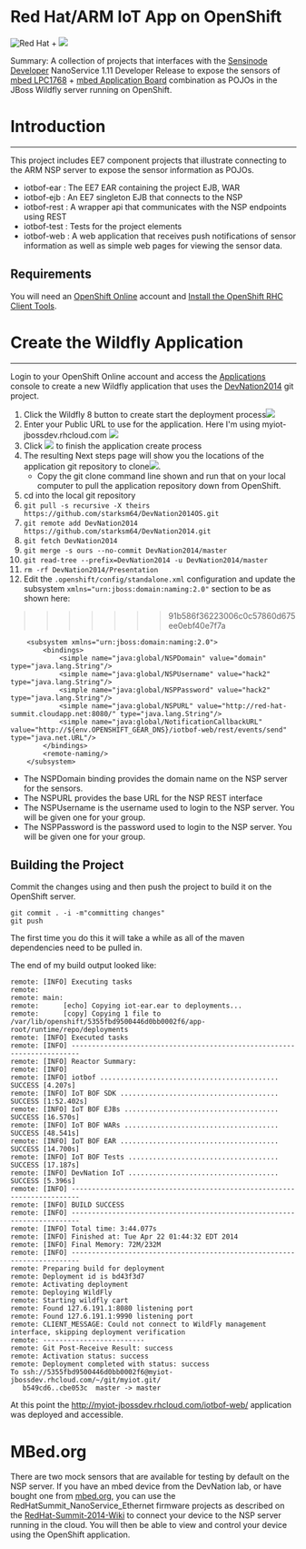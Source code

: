 # Red Hat/ARM IoT App on OpenShift
![Red Hat](https://raw.githubusercontent.com/starksm64/DevNation2014/master/images/redhat-logo.png) + ![](https://raw.githubusercontent.com/starksm64/DevNation2014/master/images/arm_mbed.jpg)

Summary: A collection of projects that interfaces with the
[Sensinode Developer](https://silver.arm.com/browse/SEN00) NanoService 1.11 Developer
Release to expose the sensors of [mbed LPC1768](https://mbed.org/platforms/mbed-LPC1768/) +
[mbed Application Board](https://mbed.org/components/mbed-Application-Board/) combination as POJOs in the JBoss Wildfly server running on OpenShift.

# Introduction
---------------------

This project includes EE7 component projects that illustrate connecting to the ARM NSP server to expose the sensor information as POJOs.

* iotbof-ear : The EE7 EAR containing the project EJB, WAR
* iotbof-ejb : An EE7 singleton EJB that connects to the NSP
* iotbof-rest : A wrapper api that communicates with the NSP endpoints using REST
* iotbof-test : Tests for the project elements
* iotbof-web : A web application that receives push notifications of sensor information
as well as simple web pages for viewing the sensor data.

## Requirements
You will need an [OpenShift Online](https://www.openshift.com/app/account/new) account and [Install the OpenShift RHC Client Tools](https://www.openshift.com/developers/rhc-client-tools-install).


# Create the Wildfly Application
-------------------
Login to your OpenShift Online account and access the [Applications](https://openshift.redhat.com/app/console/applications) console to create a new Wildfly application that uses the [DevNation2014](https://github.com/starksm64/DevNation2014) git project.

1. Click the Wildfly 8 button to create start the deployment process![](images/WildflyBtnOS.png)
2. Enter your Public URL to use for the application. Here I'm using myiot-jbossdev.rhcloud.com ![](images/WildflyConfigureOS.png)
3. Click ![](images/CreateBtnOS.png) to finish the application create process
4. The resulting Next steps page will show you the locations of the application git repository to clone![](images/NextStepsOS.png).
    * Copy the git clone command line shown and run that on your local computer to pull the application repository down from OpenShift.
5. cd into the local git repository
6. `git pull -s recursive -X theirs https://github.com/starksm64/DevNation2014OS.git`
7. `git remote add DevNation2014 https://github.com/starksm64/DevNation2014.git`
8. `git fetch DevNation2014`
9. `git merge -s ours --no-commit DevNation2014/master`
10. `git read-tree --prefix=DevNation2014 -u DevNation2014/master`
11. `rm -rf DevNation2014/Presentation`
12. Edit the `.openshift/config/standalone.xml` configuration and update the subsystem `xmlns="urn:jboss:domain:naming:2.0"` section to be as shown here:
>>>>>>> 91b586f36223006c0c57860d675ee0ebf40e7f7a

        <subsystem xmlns="urn:jboss:domain:naming:2.0">
            <bindings>
                <simple name="java:global/NSPDomain" value="domain" type="java.lang.String"/>
                <simple name="java:global/NSPUsername" value="hack2" type="java.lang.String"/>
                <simple name="java:global/NSPPassword" value="hack2" type="java.lang.String"/>
                <simple name="java:global/NSPURL" value="http://red-hat-summit.cloudapp.net:8080/" type="java.lang.String"/>
                <simple name="java:global/NotificationCallbackURL" value="http://${env.OPENSHIFT_GEAR_DNS}/iotbof-web/rest/events/send" type="java.net.URL"/>
            </bindings>
            <remote-naming/>
        </subsystem>

* The NSPDomain binding provides the domain name on the NSP server for the sensors.
* The NSPURL provides the base URL for the NSP REST interface
* The NSPUsername is the username used to login to the NSP server. You will be given one for your group.
* The NSPPassword is the password used to login to the NSP server. You will be given one for your group.

## Building the Project
Commit the changes using and then push the project to build it on the OpenShift server.

    git commit . -i -m"committing changes"
    git push

The first time you do this it will take a while as all of the maven dependencies need to be pulled in.

The end of my build output looked like:

    remote: [INFO] Executing tasks
    remote: 
    remote: main:
    remote:      [echo] Copying iot-ear.ear to deployments...
    remote:      [copy] Copying 1 file to /var/lib/openshift/5355fbd9500446d0bb0002f6/app-root/runtime/repo/deployments
    remote: [INFO] Executed tasks
    remote: [INFO] ------------------------------------------------------------------------
    remote: [INFO] Reactor Summary:
    remote: [INFO] 
    remote: [INFO] iotbof ............................................ SUCCESS [4.207s]
    remote: [INFO] IoT BOF SDK ....................................... SUCCESS [1:52.402s]
    remote: [INFO] IoT BOF EJBs ...................................... SUCCESS [16.570s]
    remote: [INFO] IoT BOF WARs ...................................... SUCCESS [48.541s]
    remote: [INFO] IoT BOF EAR ....................................... SUCCESS [14.700s]
    remote: [INFO] IoT BOF Tests ..................................... SUCCESS [17.187s]
    remote: [INFO] DevNation IoT ..................................... SUCCESS [5.396s]
    remote: [INFO] ------------------------------------------------------------------------
    remote: [INFO] BUILD SUCCESS
    remote: [INFO] ------------------------------------------------------------------------
    remote: [INFO] Total time: 3:44.077s
    remote: [INFO] Finished at: Tue Apr 22 01:44:32 EDT 2014
    remote: [INFO] Final Memory: 72M/232M
    remote: [INFO] ------------------------------------------------------------------------
    remote: Preparing build for deployment
    remote: Deployment id is bd43f3d7
    remote: Activating deployment
    remote: Deploying WildFly
    remote: Starting wildfly cart
    remote: Found 127.6.191.1:8080 listening port
    remote: Found 127.6.191.1:9990 listening port
    remote: CLIENT_MESSAGE: Could not connect to WildFly management interface, skipping deployment verification
    remote: -------------------------
    remote: Git Post-Receive Result: success
    remote: Activation status: success
    remote: Deployment completed with status: success
    To ssh://5355fbd9500446d0bb0002f6@myiot-jbossdev.rhcloud.com/~/git/myiot.git/
       b549cd6..cbe053c  master -> master


At this point the http://myiot-jbossdev.rhcloud.com/iotbof-web/ application was deployed and accessible.


# MBed.org
There are two mock sensors that are available for testing by default on the NSP server. If you have an mbed device from the DevNation lab, or have bought one from [mbed.org](http://mbed.org/), you can use the RedHatSummit_NanoService_Ethernet firmware projects as described on the [RedHat-Summit-2014-Wiki](https://mbed.org/teams/MBED_DEMOS/wiki/RedHat-Summit-2014-Wiki) to connect your device to the NSP server running in the cloud. You will then be able to view and control your device using the OpenShift application.

